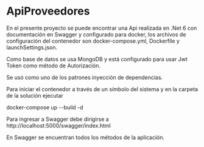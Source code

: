 # ApiProveedores

En el presente proyecto se puede encontrar una Api realizada en .Net 6 con documentación en Swagger y configurado para docker, los archivos de configuración del contenedor son docker-compose.yml, Dockerfile y launchSettings.json.

Como base de datos se usa MongoDB y está configurado para usar Jwt Token como método de Autorización.

Se usó como uno de los patrones inyección de dependencias.

Para iniciar el contenedor a través de un símbolo del sistema y en la carpeta de la solución ejecutar

docker-compose up --build -d

Para ingresar a Swagger debe dirigirse a http://localhost:5000/swagger/index.html

En Swagger se encuentran todos los métodos de la aplicación.
